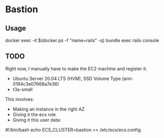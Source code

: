 # Bastion

## Usage

docker exec -it $(docker ps -f "name=rails" -q) bundle exec rails console

## TODO
Right now, I manually have to make the EC2 machine and register it.

- Ubuntu Server 20.04 LTS (HVM), SSD Volume Type (ami-0194c3e07668a7e36)
- t3a-small

This involves:
- Making an instance in the right AZ
- Giving it the ecs role
- Giving it this user data:

#!/bin/bash
echo ECS_CLUSTER=bastion >> /etc/ecs/ecs.config
